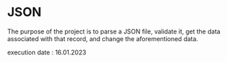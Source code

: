 # JSON
The purpose of the project is to parse a JSON file, validate it, get the data associated with that record, and change the aforementioned data. 

execution date : 16.01.2023
